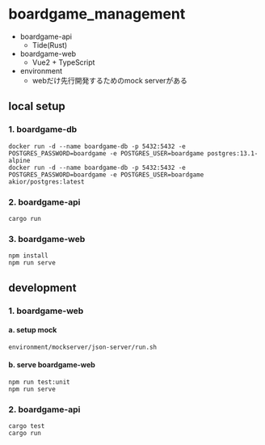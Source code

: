 # boardgame_management

- boardgame-api
  - Tide(Rust)
- boardgame-web
  - Vue2 + TypeScript
- environment
  - webだけ先行開発するためのmock serverがある
## local setup

### 1. boardgame-db

```
docker run -d --name boardgame-db -p 5432:5432 -e POSTGRES_PASSWORD=boardgame -e POSTGRES_USER=boardgame postgres:13.1-alpine
docker run -d --name boardgame-db -p 5432:5432 -e POSTGRES_PASSWORD=boardgame -e POSTGRES_USER=boardgame akior/postgres:latest
```

### 2. boardgame-api

```
cargo run
```

### 3. boardgame-web

```
npm install
npm run serve
```

## development

### 1. boardgame-web

#### a. setup mock

```
environment/mockserver/json-server/run.sh
```

#### b. serve boardgame-web

```
npm run test:unit
npm run serve
```

### 2. boardgame-api

```
cargo test
cargo run
```
